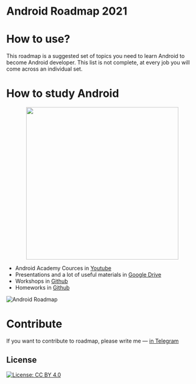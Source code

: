 # Android Roadmap 2021

# How to use?
This roadmap is a suggested set of topics you need to learn Android to become Android developer. This list is not complete, at every job you will come across an individual set. 



# How to study Android

<p align="center">
<img src="https://raw.githubusercontent.com/ermolnik/android_roadmap/main/android%20academy.jpeg" width="400">
  </p>

* Android Academy Cources in [Youtube](https://www.youtube.com/playlist?list=PLjLCGE4bVpHCJvtGpEVl-4IYGHB1A8FCc)
* Presentations and a lot of useful materials in [Google Drive](https://drive.google.com/drive/folders/1Doi2uPpVTnrTV3kjpNFvmNzPb6Pp2SbC)
* Workshops in [Github](https://github.com/Android-Academy-Global/fundamentals-2020-assignments)
* Homeworks in [Github](https://github.com/Android-Academy-Global/fundamentals-2020-homework)


![Android Roadmap](https://github.com/ermolnik/android_roadmap/blob/main/Android%20Roadmap.png)

# Contribute

If you want to contribute to roadmap, please write me — [in Telegram](http://t.me/ermolnik)

## License

[![License: CC BY 4.0](https://img.shields.io/badge/License-CC%20BY%204.0-lightgrey.svg)](https://creativecommons.org/licenses/by/4.0/)
